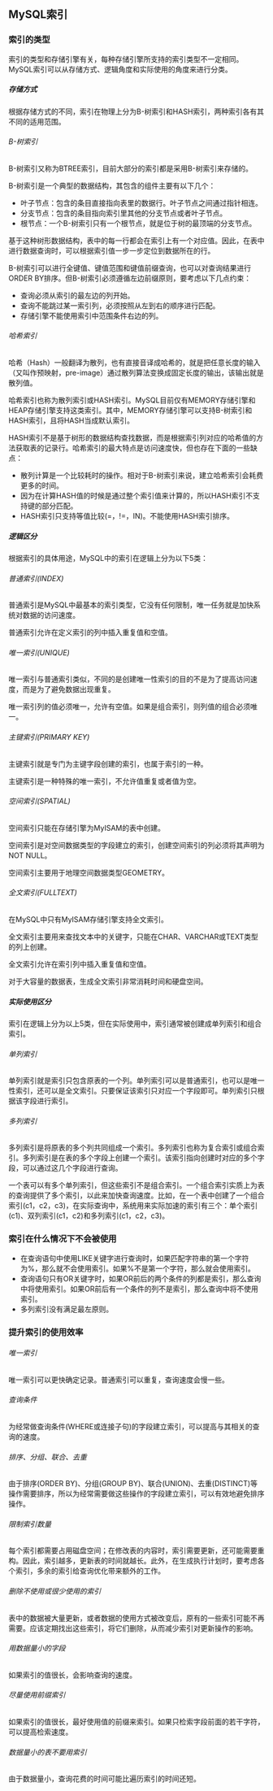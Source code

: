 ## MySQL索引

### 索引的类型

索引的类型和存储引擎有关，每种存储引擎所支持的索引类型不一定相同。MySQL索引可以从存储方式、逻辑角度和实际使用的角度来进行分类。

##### 存储方式

根据存储方式的不同，索引在物理上分为B-树索引和HASH索引，两种索引各有其不同的适用范围。

###### B-树索引

B-树索引又称为BTREE索引，目前大部分的索引都是采用B-树索引来存储的。

B-树索引是一个典型的数据结构，其包含的组件主要有以下几个：

- 叶子节点：包含的条目直接指向表里的数据行。叶子节点之间通过指针相连。
- 分支节点：包含的条目指向索引里其他的分支节点或者叶子节点。
- 根节点：一个B-树索引只有一个根节点，就是位于树的最顶端的分支节点。

基于这种树形数据结构，表中的每一行都会在索引上有一个对应值。因此，在表中进行数据查询时，可以根据索引值一步一步定位到数据所在的行。

B-树索引可以进行全键值、键值范围和键值前缀查询，也可以对查询结果进行ORDER BY排序。但B-树索引必须遵循左边前缀原则，要考虑以下几点约束：

- 查询必须从索引的最左边的列开始。
- 查询不能跳过某一索引列，必须按照从左到右的顺序进行匹配。
- 存储引擎不能使用索引中范围条件右边的列。

###### 哈希索引

哈希（Hash）一般翻译为散列，也有直接音译成哈希的，就是把任意长度的输入（又叫作预映射，pre-image）通过散列算法变换成固定长度的输出，该输出就是散列值。

哈希索引也称为散列索引或HASH索引。MySQL目前仅有MEMORY存储引擎和HEAP存储引擎支持这类索引。其中，MEMORY存储引擎可以支持B-树索引和HASH索引，且将HASH当成默认索引。

HASH索引不是基于树形的数据结构查找数据，而是根据索引列对应的哈希值的方法获取表的记录行。哈希索引的最大特点是访问速度快，但也存在下面的一些缺点：

- 散列计算是一个比较耗时的操作。相对于B-树索引来说，建立哈希索引会耗费更多的时间。
- 因为在计算HASH值的时候是通过整个索引值来计算的，所以HASH索引不支持键的部分匹配。
- HASH索引只支持等值比较(=，!=，IN)。不能使用HASH索引排序。

##### 逻辑区分

根据索引的具体用途，MySQL中的索引在逻辑上分为以下5类：

###### 普通索引(INDEX)

普通索引是MySQL中最基本的索引类型，它没有任何限制，唯一任务就是加快系统对数据的访问速度。

普通索引允许在定义索引的列中插入重复值和空值。

###### 唯一索引(UNIQUE)

唯一索引与普通索引类似，不同的是创建唯一性索引的目的不是为了提高访问速度，而是为了避免数据出现重复。

唯一索引列的值必须唯一，允许有空值。如果是组合索引，则列值的组合必须唯一。

###### 主键索引(PRIMARY KEY)

主键索引就是专门为主键字段创建的索引，也属于索引的一种。

主键索引是一种特殊的唯一索引，不允许值重复或者值为空。

###### 空间索引(SPATIAL)

空间索引只能在存储引擎为MyISAM的表中创建。

空间索引是对空间数据类型的字段建立的索引，创建空间索引的列必须将其声明为NOT NULL。

空间索引主要用于地理空间数据类型GEOMETRY。

###### 全文索引(FULLTEXT)

在MySQL中只有MyISAM存储引擎支持全文索引。

全文索引主要用来查找文本中的关键字，只能在CHAR、VARCHAR或TEXT类型的列上创建。

全文索引允许在索引列中插入重复值和空值。

对于大容量的数据表，生成全文索引非常消耗时间和硬盘空间。

##### 实际使用区分

索引在逻辑上分为以上5类，但在实际使用中，索引通常被创建成单列索引和组合索引。

###### 单列索引

单列索引就是索引只包含原表的一个列。单列索引可以是普通索引，也可以是唯一性索引，还可以是全文索引。只要保证该索引只对应一个字段即可。单列索引只根据该字段进行索引。

###### 多列索引

多列索引是将原表的多个列共同组成一个索引。多列索引也称为复合索引或组合索引。多列索引是在表的多个字段上创建一个索引。该索引指向创建时对应的多个字段，可以通过这几个字段进行查询。

一个表可以有多个单列索引，但这些索引不是组合索引。一个组合索引实质上为表的查询提供了多个索引，以此来加快查询速度。比如，在一个表中创建了一个组合索引(c1，c2，c3)，在实际查询中，系统用来实际加速的索引有三个：单个索引(c1)、双列索引(c1，c2)和多列索引(c1，c2，c3)。

### 索引在什么情况下不会被使用

- 在查询语句中使用LIKE关键字进行查询时，如果匹配字符串的第一个字符为%，那么就不会使用索引。如果%不是第一个字符，那么就会使用索引。
- 查询语句只有OR关键字时，如果OR前后的两个条件的列都是索引，那么查询中将使用索引。如果OR前后有一个条件的列不是索引，那么查询中将不使用索引。
- 多列索引没有满足最左原则。

### 提升索引的使用效率

###### 唯一索引

唯一索引可以更快确定记录。普通索引可以重复，查询速度会慢一些。

###### 查询条件

为经常做查询条件(WHERE或连接子句)的字段建立索引，可以提高与其相关的查询的速度。

###### 排序、分组、联合、去重

由于排序(ORDER BY)、分组(GROUP BY)、联合(UNION)、去重(DISTINCT)等操作需要排序，所以为经常需要做这些操作的字段建立索引，可以有效地避免排序操作。

###### 限制索引数量

每个索引都需要占用磁盘空间；在修改表的内容时，索引需要更新，还可能需要重构。因此，索引越多，更新表的时间就越长。此外，在生成执行计划时，要考虑各个索引，多余的索引给查询优化带来额外的工作。

###### 删除不使用或很少使用的索引

表中的数据被大量更新，或者数据的使用方式被改变后，原有的一些索引可能不再需要。应该定期找出这些索引，将它们删除，从而减少索引对更新操作的影响。

###### 用数据量小的字段

如果索引的值很长，会影响查询的速度。

###### 尽量使用前缀索引

如果索引的值很长，最好使用值的前缀来索引。如果只检索字段前面的若干字符，可以提高检索速度。

###### 数据量小的表不要用索引

由于数据量小，查询花费的时间可能比遍历索引的时间还短。